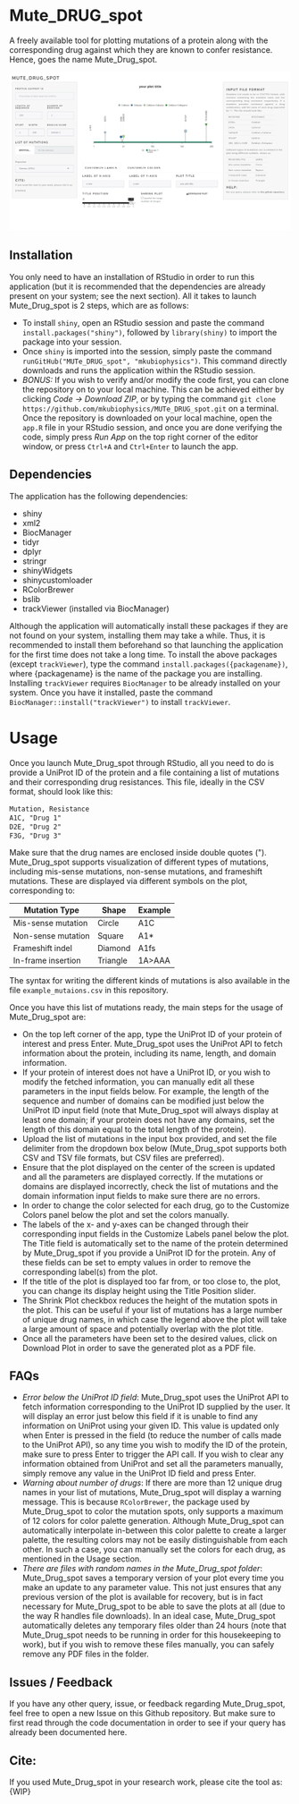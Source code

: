 # Mute_DRUG_spot
A freely available tool for plotting mutations of a protein along with the corresponding drug against which they are known to confer resistance. Hence, goes the name Mute_Drug_spot. 

![Capture_app.png](Capture_app.png)

## Installation
You only need to have an installation of RStudio in order to run this application (but it is recommended that the dependencies are already present on your system; see the next section). All it takes to launch Mute_Drug_spot is 2 steps, which are as follows:
 - To install `shiny`, open an RStudio session and paste the command `install.packages("shiny")`, followed by `library(shiny)` to import the package into your session.
 - Once `shiny` is imported into the session, simply paste the command `runGitHub("MUTe_DRUG_spot", "mkubiophysics")`. This command directly downloads and runs the application within the RStudio session.
 - _BONUS:_ If you wish to verify and/or modify the code first, you can clone the repository on to your local machine. This can be achieved either by clicking _Code -> Download ZIP_, or by typing the command `git clone https://github.com/mkubiophysics/MUTe_DRUG_spot.git` on a terminal. Once the repository is downloaded on your local machine, open the `app.R` file in your RStudio session, and once you are done verifying the code, simply press _Run App_ on the top right corner of the editor window, or press `Ctrl+A` and `Ctrl+Enter` to launch the app.

## Dependencies
The application has the following dependencies:
 - shiny
 - xml2
 - BiocManager
 - tidyr
 - dplyr
 - stringr
 - shinyWidgets
 - shinycustomloader
 - RColorBrewer
 - bslib
 - trackViewer (installed via BiocManager)

Although the application will automatically install these packages if they are not found on your system, installing them may take a while. Thus, it is recommended to install them beforehand so that launching the application for the first time does not take a long time. To install the above packages (except `trackViewer`), type the command `install.packages({packagename})`, where {packagename} is the name of the package you are installing. Installing `trackViewer` requires `BiocManager` to be already installed on your system. Once you have it installed, paste the command `BiocManager::install("trackViewer")` to install `trackViewer`.

# Usage
Once you launch Mute_Drug_spot through RStudio, all you need to do is provide a UniProt ID of the protein and a file containing a list of mutations and their corresponding drug resistances. This file, ideally in the CSV format, should look like this:

```
Mutation, Resistance
A1C, "Drug 1"
D2E, "Drug 2"
F3G, "Drug 3"
```

Make sure that the drug names are enclosed inside double quotes ("). Mute_Drug_spot supports visualization of different types of mutations, including mis-sense mutations, non-sense mutations, and frameshift mutations. These are displayed via different symbols on the plot, corresponding to:

|Mutation Type      | Shape   | Example |
|-------------------|---------|---------|
|Mis-sense mutation | Circle  |  A1C    |
|Non-sense mutation | Square  |  A1*    |
|Frameshift indel   | Diamond |  A1fs   |
|In-frame insertion | Triangle| 1A>AAA  |

The syntax for writing the different kinds of mutations is also available in the file `example_mutaions.csv` in this repository.

Once you have this list of mutations ready, the main steps for the usage of Mute_Drug_spot are:
 - On the top left corner of the app, type the UniProt ID of your protein of interest and press Enter. Mute_Drug_spot uses the UniProt API to fetch information about the protein, including its name, length, and domain information.
 - If your protein of interest does not have a UniProt ID, or you wish to modify the fetched information, you can manually edit all these parameters in the input fields below. For example, the length of the sequence and number of domains can be modified just below the UniProt ID input field (note that Mute_Drug_spot will always display at least one domain; if your protein does not have any domains, set the length of this domain equal to the total length of the protein).
 - Upload the list of mutations in the input box provided, and set the file delimiter from the dropdown box below (Mute_Drug_spot supports both CSV and TSV file formats, but CSV files are preferred).
 - Ensure that the plot displayed on the center of the screen is updated and all the parameters are displayed correctly. If the mutations or domains are displayed incorrectly, check the list of mutations and the domain information input fields to make sure there are no errors.
 - In order to change the color selected for each drug, go to the Customize Colors panel below the plot and set the colors manually.
 - The labels of the x- and y-axes can be changed through their corresponding input fields in the Customize Labels panel below the plot. The Title field is automatically set to the name of the protein determined by Mute_Drug_spot if you provide a UniProt ID for the protein. Any of these fields can be set to empty values in order to remove the corresponding label(s) from the plot.
 - If the title of the plot is displayed too far from, or too close to, the plot, you can change its display height using the Title Position slider.
 - The Shrink Plot checkbox reduces the height of the mutation spots in the plot. This can be useful if your list of mutations has a large number of unique drug names, in which case the legend above the plot will take a large amount of space and potentially overlap with the plot title.
 - Once all the parameters have been set to the desired values, click on Download Plot in order to save the generated plot as a PDF file.
 
## FAQs
 - _Error below the UniProt ID field_: Mute_Drug_spot uses the UniProt API to fetch information corresponding to the UniProt ID supplied by the user. It will display an error just below this field if it is unable to find any information on UniProt using your given ID. This value is updated only when Enter is pressed in the field (to reduce the number of calls made to the UniProt API), so any time you wish to modify the ID of the protein, make sure to press Enter to trigger the API call. If you wish to clear any information obtained from UniProt and set all the parameters manually, simply remove any value in the UniProt ID field and press Enter.
 - _Warning about number of drugs_: If there are more than 12 unique drug names in your list of mutations, Mute_Drug_spot will display a warning message. This is because `RColorBrewer`, the package used by Mute_Drug_spot to color the mutation spots, only supports a maximum of 12 colors for color palette generation. Although Mute_Drug_spot can automatically interpolate in-between this color palette to create a larger palette, the resulting colors may not be easily distinguishable from each other. In such a case, you can manually set the colors for each drug, as mentioned in the Usage section.
 - _There are files with random names in the Mute_Drug_spot folder_: Mute_Drug_spot saves a temporary version of your plot every time you make an update to any parameter value. This not just ensures that any previous version of the plot is available for recovery, but is in fact necessary for Mute_Drug_spot to be able to save the plots at all (due to the way R handles file downloads). In an ideal case, Mute_Drug_spot automatically deletes any temporary files older than 24 hours (note that Mute_Drug_spot needs to be running in order for this housekeeping to work), but if you wish to remove these files manually, you can safely remove any PDF files in the folder.
 
 ## Issues / Feedback
 If you have any other query, issue, or feedback regarding Mute_Drug_spot, feel free to open a new Issue on this Github repository. But make sure to first read through the code documentation in order to see if your query has already been documented here.
 
 ## Cite:
 If you used Mute_Drug_spot in your research work, please cite the tool as:
 {WIP}
